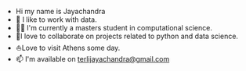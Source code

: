 - Hi my name is Jayachandra
- 🙂 I like to work with data.
- 👨‍💻 I'm currently a masters student in computational science.
- 🤝I love to collaborate on projects related to python and data science.
- ⛵Love to visit Athens some day.
- 📫 I'm available on terlijayachandra@gmail.com
